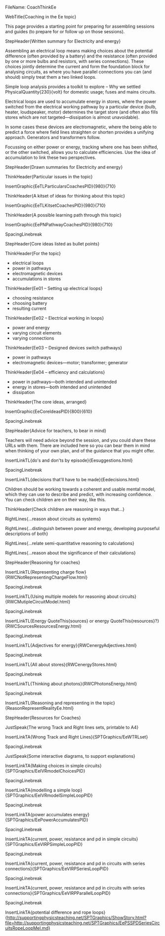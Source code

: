 FileName: CoachThinkEe

WebTitle{Coaching in the Ee topic}

This page provides a starting point for preparing for assembling sessions and guides (to prepare for or follow up on those sessions).

StepHeader{Written summary for Electricity and energy}

Assembling an electrical loop means making choices about the potential difference (often provided by a battery) and the resistance (often provided by one or more bulbs and resistors, with series connections). These choices jointly determine the current and form the foundation block for analysing circuits, as where you have parallel connections you can (and should) simply treat them a two linked loops.

Simple loop analysis provides a toolkit to explore – Why we settled PhysicalQuantity{230}{volt} for domestic usage; fuses and mains circuits.

Electrical loops are used to accumulate energy in stores, where the power switched from the electrical working pathway by a particular device (bulb, heater, loudspeaker, motor) determines the target store (and often also fills stores which are not targeted—dissipation is almost unavoidable).

In some cases these devices are electromagnetic, where the being able to predict a force where field lines straighten or shorten provides a unifying approach. Generators and transformers follow.

Focussing on either  power or energy, tracking where one has been shifted, or the other switched, allows you to calculate efficiencies. Use the idea of accumulation to link these two perspectives.

StepHeader{Drawn summaries for Electricity and energy}

ThinkHeader{Particular issues in the topic}

InsertGraphic{EeTLParticularsCoachesPID}{980}{710}

ThinkHeader{A kitset of ideas for thinking about this topic}

InsertGraphic{EeTLKitsetCoachesPID}{980}{710}

ThinkHeader{A possible learning path through this topic}

InsertGraphic{EePNPathwayCoachesPID}{980}{710}

SpacingLinebreak

StepHeader{Core ideas listed as bullet points}

ThinkHeader{For the topic}

* electrical loops
* power in pathways
* electromagnetic devices
* accumulations in stores

ThinkHeader{Ee01 – Setting up electrical loops}

* choosing resistance
* choosing battery
* resulting current

ThinkHeader{Ee02 – Electrical working in loops}

* power and energy
* varying circuit elements
* varying connections

ThinkHeader{Ee03 – Designed devices switch pathways}

* power in pathways
* electromagnetic devices—motor; transformer; generator

ThinkHeader{Ee04 – efficiency and calculations}

* power in pathways—both intended and unintended
* energy in stores—both intended and unintended
* dissipation

ThinkHeader{The core ideas, arranged}

InsertGraphic{EeCoreIdeasPID}{800}{610}

SpacingLinebreak

StepHeader{Advice for teachers, to bear in mind}


Teachers will need advice beyond the session, and you could share these URLs with them. There are included here so you can bear them in mind when thinking of your own plan, and of the guidance that you might offer.

InsertLinkTL{do's and don'ts by episode}{Eesuggestions.html}

SpacingLinebreak

InsertLinkTL{decisions that'll have to be made}{Eedecisions.html}


Children should be working towards a coherent and usable mental model, which they can use to describe and predict, with increasing confidence. You can check children are on their way, like this.

ThinkHeader{Check children are reasoning in ways that&hellip;}

RightLines{&hellip;reason about circuits as systems}

RightLines{&hellip;distinguish between power and energy, developing purposeful descriptions of both}

RightLines{&hellip;relate semi-quantitative reasoning to calculations}

RightLines{&hellip;reason about the significance of their calculations}

StepHeader{Reasoning for coaches}

InsertLinkTL{Representing charge flow}{RWCNotRepresentingChargeFlow.html}

SpacingLinebreak

InsertLinkTL{Using multiple models for reasoning about circuits}{RWCMutipleCircuitModel.html}

SpacingLinebreak

InsertLinkTL{Energy QuoteThis{sources} or energy QuoteThis{resources}?}{RWCSourcesResourcesEnergy.html}

SpacingLinebreak

InsertLinkTL{Adjectives for energy}{RWCenergyAdjectives.html}

SpacingLinebreak

InsertLinkTL{All about stores}{RWCenergyStores.html}

SpacingLinebreak

InsertLinkTL{Thinking about photons}{RWCPhotonsEnergy.html}

SpacingLinebreak

InsertLinkTL{Reasoning and representing in the topic}{ReasonRepresentRealityEe.html}


StepHeader{Resources for Coaches}

JustSpeak{The wrong Track and Right lines sets, printable to A4}

InsertLinkTA{Wrong Track and Right Lines}{SPTGraphics/EeWTRLset}

SpacingLinebreak

JustSpeak{Some interactive diagrams, to support explanations}

InsertLinkTA{Making choices in simple circuits}{SPTGraphics/EeIVRmodelChoicesPID}

SpacingLinebreak

InsertLinkTA{modelling a simple loop}{SPTGraphics/EeIVRmodelSimpleLoopPID}


SpacingLinebreak

InsertLinkTA{power accumulates energy}{SPTGraphics/EePowerAccumulatesPID}

SpacingLinebreak

InsertLinkTA{current, power, resistance and pd in simple circuits}{SPTGraphics/EeVIRPSimpleLoopPID}

SpacingLinebreak

InsertLinkTA{current, power, resistance and pd in circuits with series connections}{SPTGraphics/EeVIRPSeriesLoopPID}

SpacingLinebreak

InsertLinkTA{current, power, resistance and pd in circuits with series connections}{SPTGraphics/EeVIRPParallelLoopPID}

SpacingLinebreak

InsertLinkTA{potential difference and rope loops}{http://supportingphysicsteaching.net/SPTGraphics/ShowStory.html?file=http://supportingphysicsteaching.net/SPTGraphics/EePSSPDSeriesCircuitsRopeLoopMel.md}


